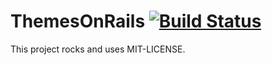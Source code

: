 # ThemesOnRails [![Build Status](https://travis-ci.org/chamnap/themes_on_rails.png?branch=master)](https://travis-ci.org/chamnap/themes_on_rails)

This project rocks and uses MIT-LICENSE.

